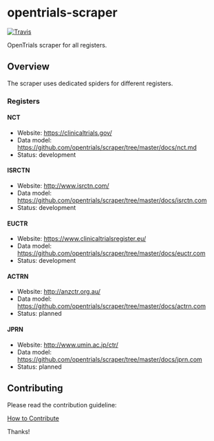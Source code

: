 # opentrials-scraper

[![Travis](https://img.shields.io/travis/opentrials/scraper/master.svg)](https://travis-ci.org/opentrials/scraper)

OpenTrials scraper for all registers.

## Overview

The scraper uses dedicated spiders for different registers.

### Registers

#### NCT

- Website: https://clinicaltrials.gov/
- Data model: https://github.com/opentrials/scraper/tree/master/docs/nct.md
- Status: development

#### ISRCTN

- Website: http://www.isrctn.com/
- Data model: https://github.com/opentrials/scraper/tree/master/docs/isrctn.com
- Status: development

#### EUCTR

- Website: https://www.clinicaltrialsregister.eu/
- Data model: https://github.com/opentrials/scraper/tree/master/docs/euctr.com
- Status: development

#### ACTRN

- Website: http://anzctr.org.au/
- Data model: https://github.com/opentrials/scraper/tree/master/docs/actrn.com
- Status: planned

#### JPRN

- Website: http://www.umin.ac.jp/ctr/
- Data model: https://github.com/opentrials/scraper/tree/master/docs/jprn.com
- Status: planned

## Contributing

Please read the contribution guideline:

[How to Contribute](CONTRIBUTING.md)

Thanks!
